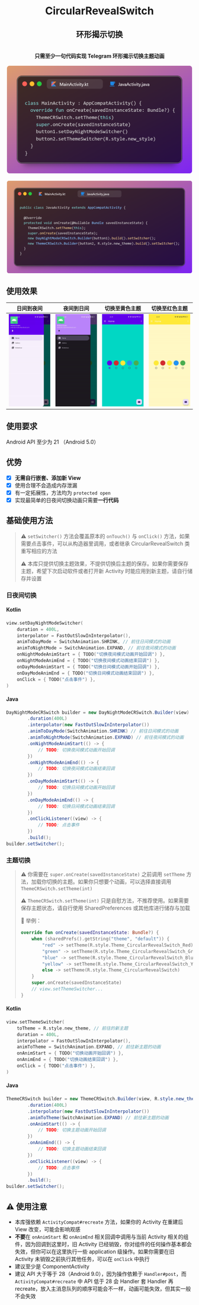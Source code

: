<h1 align="center">CircularRevealSwitch</h1>
<h2 align="center">环形揭示切换</h2>

<p align="center">
    <br>
    <strong>只需至少一句代码实现 Telegram 环形揭示切换主题动画</strong>
    <br>
    <br>
    <img src="./docs/img/kt_example.png" width="500"/>
    <br>
    <br>
    <img src="./docs/img/java_example.png" width="500"/>
</p>

## 使用效果

| 日间到夜间                                       | 夜间到日间                                     | 切换至黄色主题                                     | 切换至红色主题                                  |
| ------------------------------------------------ | ---------------------------------------------- | -------------------------------------------------- | ----------------------------------------------- |
| <img src="./docs/img/switch_to_night_mode.gif"/> | <img src="./docs/img/switch_to_day_mode.gif"/> | <img src="./docs/img/switch_to_yellow_theme.gif"/> | <img src="./docs/img/switch_to_red_theme.gif"/> |

## 使用要求

Android API 至少为 21 （Android 5.0）

## 优势

- [x] **无需自行嵌套、添加新 View**
- [x] 使用合理不会造成内存泄漏
- [x] 有一定拓展性，方法均为 `protected open`
- [x] 实现最简单的日夜间切换动画只需要**一行代码**

## 基础使用方法

> ⚠ `setSwitcher()` 方法会覆盖原本的 `onTouch()` 与 `onClick()` 方法，如果需要点击事件，可以从构造器里调用，或者继承 CircularRevealSwitch 类重写相应的方法
>
> ⚠ 本库只提供切换主题效果，不提供切换后主题的保存。如果你需要保存主题，希望下次启动软件或者打开新 Activity 时能应用到新主题，请自行储存并设置

### 日夜间切换

#### Kotlin

```kotlin
view.setDayNightModeSwitcher(
    duration = 400L,
    interpolator = FastOutSlowInInterpolator(),
    animToDayMode = SwitchAnimation.SHRINK, // 前往日间模式的动画
    animToNightMode = SwitchAnimation.EXPAND, // 前往夜间模式的动画
    onNightModeAnimStart = { TODO("切换夜间模式动画开始回调") },
    onNightModeAnimEnd = { TODO("切换夜间模式动画结束回调") },
    onDayModeAnimStart = { TODO("切换日间模式动画开始回调") },
    onDayModeAnimEnd = { TODO("切换日间模式动画结束回调") },
    onClick = { TODO("点击事件") },
)
```

#### Java

```java
DayNightModeCRSwitch builder = new DayNightModeCRSwitch.Builder(view)
        .duration(400L)
        .interpolator(new FastOutSlowInInterpolator())
        .animToDayMode(SwitchAnimation.SHRINK) // 前往日间模式的动画
        .animToNightMode(SwitchAnimation.EXPAND) // 前往夜间模式的动画
        .onNightModeAnimStart(() -> {
            // TODO: 切换夜间模式动画开始回调
        })
        .onNightModeAnimEnd(() -> {
            // TODO: 切换夜间模式动画结束回调
        })
        .onDayModeAnimStart(() -> {
            // TODO: 切换日间模式动画开始回调 
        })
        .onDayModeAnimEnd(() -> {
            // TODO: 切换日间模式动画结束回调
        })
        .onClickListener((view) -> {
            // TODO: 点击事件
        })
        .build();
builder.setSwitcher();
```

### 主题切换

> ⚠ 你需要在 `super.onCreate(savedInstanceState)` 之前调用 `setTheme` 方法，加载你切换的主题。如果你只想要个动画，可以选择直接调用 `ThemeCRSwitch.setTheme(int)`
>
> ⚠ `ThemeCRSwitch.setTheme(int)` 只是自慰方法，不推荐使用。如果需要保存主题状态，请自行使用 SharedPreferences 或其他库进行储存与加载
>
> 🌰 举例：
>
> ```kotlin
> override fun onCreate(savedInstanceState: Bundle?) {
>     when (sharedPrefs().getString("theme", "default")) {
>         "red" -> setTheme(R.style.Theme_CircularRevealSwitch_Red)
>         "green" -> setTheme(R.style.Theme_CircularRevealSwitch_Green)
>         "blue" -> setTheme(R.style.Theme_CircularRevealSwitch_Blue)
>         "yellow" -> setTheme(R.style.Theme_CircularRevealSwitch_Yellow)
>         else -> setTheme(R.style.Theme_CircularRevealSwitch)
>     }
>     super.onCreate(savedInstanceState)
>     // view.setThemeSwitcher...
> }
> ```

#### Kotlin

```kotlin
view.setThemeSwitcher(
    toTheme = R.style.new_theme, // 前往的新主题
    duration = 400L,
    interpolator = FastOutSlowInInterpolator(),
    animToTheme = SwitchAnimation.EXPAND, // 前往新主题的动画
    onAnimStart = { TODO("切换动画开始回调") },
    onAnimEnd = { TODO("切换动画结束回调") },
    onClick = { TODO("点击事件") },
)
```

#### Java

```java
ThemeCRSwitch builder = new ThemeCRSwitch.Builder(view, R.style.new_theme)
        .duration(400L)
        .interpolator(new FastOutSlowInInterpolator())
        .animToTheme(SwitchAnimation.EXPAND) // 前往新主题的动画
        .onAnimStart(() -> {
            // TODO: 切换主题动画开始回调
        })
        .onAnimEnd(() -> {
            // TODO: 切换主题动画结束回调
        })
        .onClickListener((view) -> {
            // TODO: 点击事件
        })
        .build();
builder.setSwitcher();
```

## ⚠ 使用注意

- 本库强依赖 `ActivityCompat#recreate` 方法，如果你的 Activity 在重建后 View 改变，可能会影响观感
- **不要**在 `onAnimStart` 和 `onAnimEnd` 相关回调中调用与当前 Activity 相关的组件，因为回调到这里时，旧 Activity 已经销毁，你对组件的任何操作基本都会失效，但你可以在这里执行一些 application 级操作。如果你需要在旧 Activity 未销毁之前执行其他任务，可以在 `onClick` 中执行
- 建议至少是 ComponentActivity
- 建议 API 大于等于 28（Android 9.0），因为操作依赖于 `Handler#post`，而 `ActivityCompat#recreate` 中 API 低于 28 会 Handler 套 Handler 再 recreate，放入主消息队列的顺序可能会不一样，动画可能失效，但其实一般不会失效